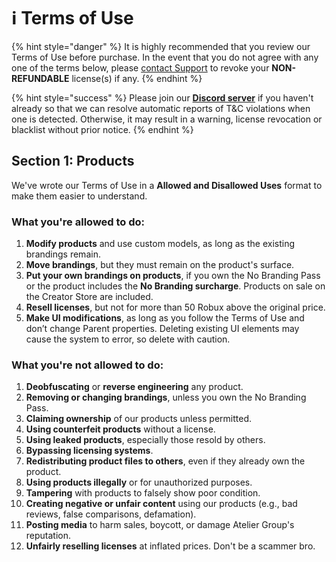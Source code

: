 # ℹ️ Terms of Use

{% hint style="danger" %}
It is highly recommended that you review our Terms of Use before purchase. In the event that you do not agree with any one of the terms below, please [contact Support](../support/contact-us.md) to revoke your **NON-REFUNDABLE** license(s) if any.
{% endhint %}

{% hint style="success" %}
Please join our [**Discord server**](https://discord.gg/2Td9pB2kVs) if you haven't already so that we can resolve automatic reports of T\&C violations when one is detected. Otherwise, it may result in a warning, license revocation or blacklist without prior notice.
{% endhint %}

## Section 1: Products

We've wrote our Terms of Use in a **Allowed and Disallowed Uses** format to make them easier to understand.

### What you're allowed to do:

1. **Modify products** and use custom models, as long as the existing brandings remain.
2. **Move brandings**, but they must remain on the product's surface.
3. **Put your own brandings on products**, if you own the No Branding Pass or the product includes the **No Branding surcharge**. Products on sale on the Creator Store are included.
4. **Resell licenses**, but not for more than 50 Robux above the original price.
5. **Make UI modifications**, as long as you follow the Terms of Use and don’t change Parent properties. Deleting existing UI elements may cause the system to error, so delete with caution.

### What you're not allowed to do:

1. **Deobfuscating** or **reverse engineering** any product.
2. **Removing or changing brandings**, unless you own the No Branding Pass.
3. **Claiming ownership** of our products unless permitted.
4. **Using counterfeit products** without a license.
5. **Using leaked products**, especially those resold by others.
6. **Bypassing licensing systems**.
7. **Redistributing product files to others**, even if they already own the product.
8. **Using products illegally** or for unauthorized purposes.
9. **Tampering** with products to falsely show poor condition.
10. **Creating negative or unfair content** using our products (e.g., bad reviews, false comparisons, defamation).
11. **Posting media** to harm sales, boycott, or damage Atelier Group's reputation.
12. **Unfairly reselling licenses** at inflated prices. Don't be a scammer bro.
